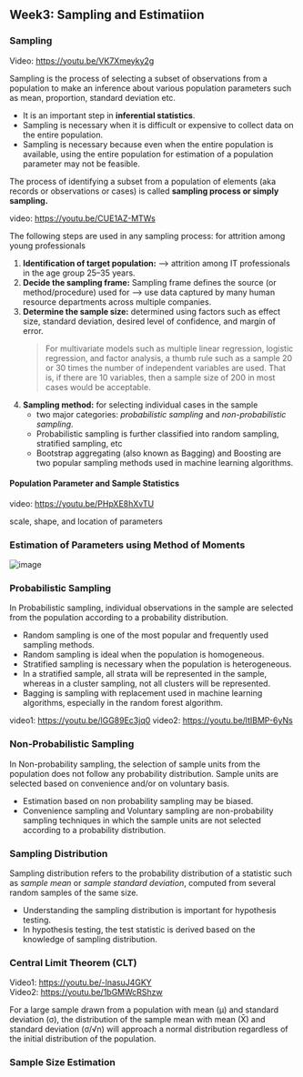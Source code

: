 ## Week3: Sampling and Estimatiion

### Sampling

Video: https://youtu.be/VK7Xmeyky2g

Sampling is the process of selecting a subset of observations from a population to make an inference about various population parameters such as mean, proportion, standard deviation etc.

- It is an important step in **inferential statistics**.<br/>
- Sampling is necessary when it is difficult or expensive to collect data on the entire population. <br/>
- Sampling is necessary because even when the entire population is available, using the entire population for estimation of a population parameter may not be feasible.

The process of identifying a subset from a population of elements (aka records or observations or cases) is called **sampling process or simply sampling.**

video: https://youtu.be/CUE1AZ-MTWs

The following steps are used in any sampling process: for attrition among young professionals
1. **Identification of target population:**  --> attrition among IT professionals in the age group 25–35 years.
2. **Decide the sampling frame:** Sampling frame defines the source (or method/procedure) used for -->  use data captured by many human resource departments across multiple companies.
3. **Determine the sample size:** determined using factors such as effect size, standard deviation, desired level of confidence, and margin of error.
   > For multivariate models such as multiple linear regression, logistic regression, and factor analysis, a thumb rule such as a sample 20 or 30 times the number of
   > independent variables are used. That is, if there are 10 variables, then a sample size of 200 in most cases would be acceptable.
4. **Sampling method:** for selecting individual cases in the sample
   - two major categories: *probabilistic sampling* and *non-probabilistic sampling*.
   - Probabilistic sampling is further classified into random sampling, stratified sampling, etc
   - Bootstrap aggregating (also known as Bagging) and Boosting are two popular sampling methods used in machine learning algorithms.
    
#### Population Parameter and Sample Statistics
video: https://youtu.be/PHpXE8hXvTU

scale, shape, and location of parameters

### Estimation of Parameters using Method of Moments
![image](https://github.com/dhirajmahato/Foundation_of_Data_Science_IIMB/assets/33785298/c1f6e4d0-5f48-4176-a328-5dcaef8904e9)

### Probabilistic Sampling
In Probabilistic sampling, individual observations in the sample are selected from the population according to a probability distribution. 

- Random sampling is one of the most popular and frequently used sampling methods. 
- Random sampling is ideal when the population is homogeneous.
- Stratified sampling is necessary when the population is heterogeneous.
- In a stratified sample, all strata will be represented in the sample, whereas in a cluster sampling, not all clusters will be represented.
- Bagging is sampling with replacement used in machine learning algorithms, especially in the random forest algorithm.

video1: https://youtu.be/lGG89Ec3jq0
video2: https://youtu.be/ltIBMP-6yNs

### Non-Probabilistic Sampling
In Non-probability sampling, the selection of sample units from the population does not follow any probability distribution. Sample units are selected based on convenience and/or on voluntary basis.

- Estimation based on non probability sampling may be biased.
- Convenience sampling and Voluntary sampling are non-probability sampling techniques in which the sample units are not selected according to a probability distribution.

### Sampling Distribution
Sampling distribution refers to the probability distribution of a statistic such as *sample mean* or *sample standard deviation*, computed from several random samples of the same size.

- Understanding the sampling distribution is important for hypothesis testing.  
- In hypothesis testing, the test statistic is derived based on the knowledge of sampling distribution.   

### Central Limit Theorem (CLT)

Video1: https://youtu.be/-lnasuJ4GKY <br/>
Video2: https://youtu.be/1bGMWcRShzw

For a large sample drawn from a population with mean (µ) and standard deviation (σ), the distribution of the sample mean  with mean (X̄) and standard deviation (σ/√n) will approach a normal distribution regardless of the initial distribution of the population.

### Sample Size Estimation   
